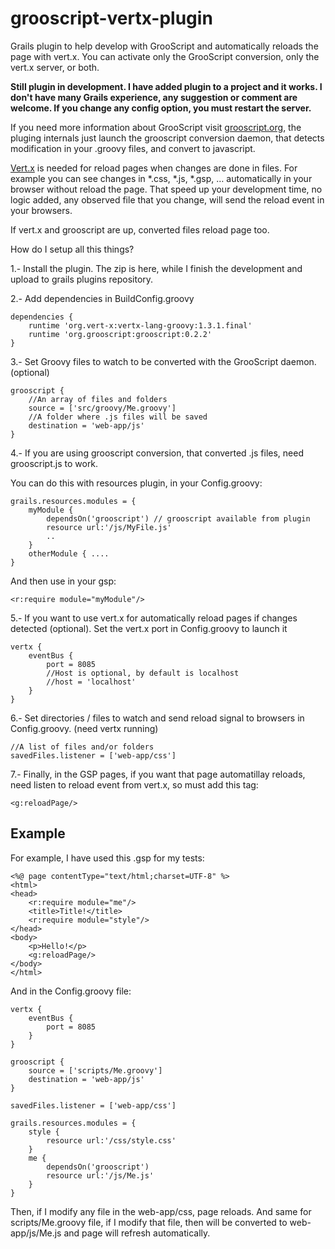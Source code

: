 grooscript-vertx-plugin
=======================

Grails plugin to help develop with GrooScript and automatically reloads the page with vert.x. You can activate only the GrooScript conversion, only the vert.x server, or both.

**Still plugin in development. I have added plugin to a project and it works. I don't have many Grails experience, any suggestion or comment are welcome. If you change any config option, you must restart the server.**

If you need more information about GrooScript visit [grooscript.org](http://grooscript.org), the pluging internals just launch the grooscript conversion daemon, that detects modification in your .groovy files, and convert to javascript.

[Vert.x](http://vertx.io) is needed for reload pages when changes are done in files. For example you can see changes in *.css, *.js, *.gsp, … automatically in your browser without reload the page. That speed up your development time, no logic added, any observed file that you change, will send the reload event in your browsers.

If vert.x and grooscript are up, converted files reload page too.

How do I setup all this things?

1.- Install the plugin. The zip is here, while I finish the development and upload to grails plugins repository.

2.- Add dependencies in BuildConfig.groovy

    dependencies {
        runtime 'org.vert-x:vertx-lang-groovy:1.3.1.final'
        runtime 'org.grooscript:grooscript:0.2.2'
    }

3.- Set Groovy files to watch to be converted with the GrooScript daemon. (optional)

    grooscript {
        //An array of files and folders
        source = ['src/groovy/Me.groovy']
        //A folder where .js files will be saved
        destination = 'web-app/js'
    }

4.- If you are using grooscript conversion, that converted .js files, need grooscript.js to work.

You can do this with resources plugin, in your Config.groovy:

    grails.resources.modules = {
        myModule {
            dependsOn('grooscript') // grooscript available from plugin
            resource url:'/js/MyFile.js'
            ..
        }
        otherModule { ....
    }

And then use in your gsp:

    <r:require module="myModule"/>

5.- If you want to use vert.x for automatically reload pages if changes detected (optional). Set the vert.x port in Config.groovy to launch it

    vertx {
        eventBus {
            port = 8085
            //Host is optional, by default is localhost
            //host = 'localhost'
        }
    }

6.- Set directories / files to watch and send reload signal to browsers in Config.groovy. (need vertx running)

    //A list of files and/or folders
    savedFiles.listener = ['web-app/css']

7.- Finally, in the GSP pages, if you want that page automatillay reloads, need listen to reload event from vert.x, so must add this tag:

	<g:reloadPage/>

## Example

For example, I have used this .gsp for my tests:

	<%@ page contentType="text/html;charset=UTF-8" %>
	<html>
	<head>
    	<r:require module="me"/>
  		<title>Title!</title>
    	<r:require module="style"/>
    </head>
	<body>
		<p>Hello!</p>
		<g:reloadPage/>
	</body>
	</html>

And in the Config.groovy file:

	vertx {
    	eventBus {
        	port = 8085
    	}
	}

	grooscript {
    	source = ['scripts/Me.groovy']
    	destination = 'web-app/js'
	}

	savedFiles.listener = ['web-app/css']

	grails.resources.modules = {
    	style {
        	resource url:'/css/style.css'
    	}
    	me {
        	dependsOn('grooscript')
        	resource url:'/js/Me.js'
    	}
	}

Then, if I modify any file in the web-app/css, page reloads. And same for scripts/Me.groovy file, if I modify that file, then will be converted to web-app/js/Me.js and page will refresh automatically.


